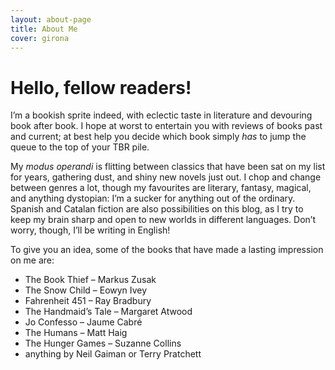 ```yaml
---
layout: about-page
title: About Me
cover: girona
---
```


# Hello, fellow readers!

I’m a bookish sprite indeed, with eclectic taste in literature and devouring book after book. I hope at worst to entertain you with reviews of books past and current; at best help you decide which book simply *has* to jump the queue to the top of your TBR pile.

My *modus operandi* is flitting between classics that have been sat on my list for years, gathering dust, and shiny new novels just out. I chop and change between genres a lot, though my favourites are literary, fantasy, magical, and anything dystopian: I’m a sucker for anything out of the ordinary. Spanish and Catalan fiction are also possibilities on this blog, as I try to keep my brain sharp and open to new worlds in different languages. Don’t worry, though, I’ll be writing in English!

To give you an idea, some of the books that have made a lasting impression on me are:

- The Book Thief – Markus Zusak
- The Snow Child – Eowyn Ivey
- Fahrenheit 451 – Ray Bradbury
- The Handmaid’s Tale – Margaret Atwood
- Jo Confesso – Jaume Cabré
- The Humans – Matt Haig
- The Hunger Games – Suzanne Collins
- anything by Neil Gaiman or Terry Pratchett
